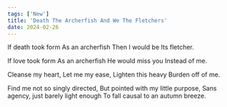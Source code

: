 ```yaml
---
tags: ['New']
title: 'Death The Archerfish And We The Fletchers'
date: 2024-02-26
---
```


If death took form
As an archerfish
Then I would be
Its fletcher.

If love took form
As an archerfish
He would miss you
Instead of me.

Cleanse my heart,
Let me my ease,
Lighten this heavy
Burden off of me.

Find me not so singly directed,
But pointed with my little purpose,
Sans agency, just barely light enough
To fall causal to an autumn breeze.
